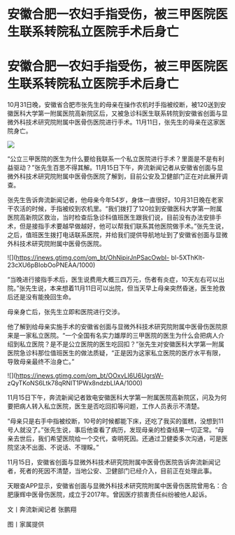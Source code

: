 # 安徽合肥一农妇手指受伤，被三甲医院医生联系转院私立医院手术后身亡

# 安徽合肥一农妇手指受伤，被三甲医院医生联系转院私立医院手术后身亡

10月31日晚，安徽省合肥市张先生的母亲在操作农机时手指被绞断，被120送到安徽医科大学第一附属医院高新院区后，又被急诊科医生联系转院到安徽省创面与显微外科技术研究院附属中医骨伤医院进行手术。11月11日，张先生的母亲在这家医院身亡。

![](https://inews.gtimg.com/om_bt/OvAt9liEYEaNReBlGPL9uy8MxfnMpSBwfsSX6ni3dO0LUAA/1000)

“公立三甲医院的医生为什么要给我联系一个私立医院进行手术？里面是不是有利益驱动？”张先生百思不得其解。11月15日下午，奔流新闻记者从安徽省创面与显微外科技术研究院附属中医骨伤医院了解到，目前公安及卫健部门正在对此展开调查。

张先生告诉奔流新闻记者，他母亲今年54岁，身体一直很好。10月31日晚在老家干农活的时候，手指被绞到农机里。“我们拨打了120拉到安徽医科大学第一附属医院高新院区救治，当时检查后急诊科值班医生跟我们说，目前没有办法安排手术，但是接指手术要越早做越好，他可以帮我们联系其他医院做手术。”张先生说，之后，值班医生拨打电话联系医院，并给我们提供导航地址到了安徽省创面与显微外科技术研究院附属中医骨伤医院。

![](https://inews.gtimg.com/om_bt/OhNipirJnPSacOwbI-
bl-5XThKIt-23cXU6pBIobOoPNEAA/1000)

“当晚进行接指手术后，医生说费用大概三四万元，伤者有炎症，10天左右可以出院。”张先生说，本来想着11月11日可以出院，但当天早上母亲突然昏迷，医生抢救后还是没有能挽回生命。

母亲身亡后，张先生立即和医院进行交涉。

他了解到给母亲实施手术的安徽省创面与显微外科技术研究院附属中医骨伤医院原来是一家私立医院。“一个全国有名实力雄厚的三甲医院的医生为什么会把病人介绍到私立医院？是不是公立医院的医生吃回扣？”张先生对安徽医科大学第一附属医院急诊科那位值班医生的做法质疑，“正是因为这家私立医院的医疗水平有限，导致母亲最终不治身亡。”

![](https://inews.gtimg.com/om_bt/OOxvLI6U6UgrsW-
zQyTKoNS6Ltk78qRNIT1PWx8ndzbLIAA/1000)

11月15日下午，奔流新闻记者致电安徽医科大学第一附属医院高新院区，问及为何要把病人转入私立医院，医生是否吃回扣等问题，工作人员表示不清楚。

“母亲只是右手中指被绞断，10号的时候都能下床，还吃了我买的蛋糕，没想到11号人就没了。”张先生说，事后他查看了病历，发现母亲的检查结果一切正常。“母亲去世后，我们希望医院给一个交代，查明死因。还通过卫健委多次沟通，可是医院坚决不出面、不说话、不理睬。”

11月15日，安徽省创面与显微外科技术研究院附属中医骨伤医院告诉奔流新闻记者，死者的死因不清楚，当地公安、卫健部门已经介入，目前正在处理此事。

天眼查APP显示，安徽省创面与显微外科技术研究院附属中医骨伤医院曾用名：合肥康辉中医骨伤医院，成立于2017年。曾因医疗损害责任纠纷被他人起诉。

文丨奔流新闻记者 张鹏翔

图丨家属提供

